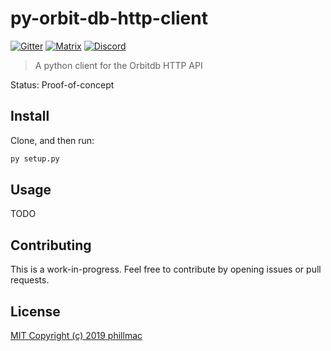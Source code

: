 # py-orbit-db-http-client

[![Gitter](https://img.shields.io/gitter/room/nwjs/nw.js.svg)](https://gitter.im/orbitdb/Lobby) [![Matrix](https://img.shields.io/badge/matrix-%23orbitdb%3Apermaweb.io-blue.svg)](https://riot.permaweb.io/#/room/#orbitdb:permaweb.io) [![Discord](https://img.shields.io/discord/475789330380488707?color=blueviolet&label=discord)](https://discord.gg/cscuf5T)

> A python client for the Orbitdb HTTP API

Status: Proof-of-concept

## Install

Clone, and then run:

```sh
py setup.py
```

## Usage

TODO

## Contributing

This is a work-in-progress. Feel free to contribute by opening issues or pull requests.

## License

[MIT Copyright (c) 2019 phillmac](LICENSE)
